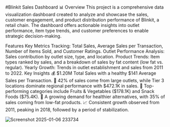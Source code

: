 #Blinkit Sales Dashboard 📊
Overview
This project is a comprehensive data visualization dashboard created to analyze and showcase the sales, customer engagement, and product distribution performance of Blinkit, a retail chain. The dashboard offers actionable insights into outlet performance, item type trends, and customer preferences to enable strategic decision-making.

Features
Key Metrics Tracking: Total Sales, Average Sales per Transaction, Number of Items Sold, and Customer Ratings.
Outlet Performance Analysis: Sales contribution by outlet size, type, and location.
Product Trends: Item types ranked by sales, and a breakdown of sales by fat content (low fat vs. regular).
Yearly Growth: Trends in outlet establishment and sales from 2011 to 2022.
Key Insights
💰 $1.20M Total Sales with a healthy $141 Average Sales per Transaction.
🌟 42% of sales come from large outlets, while Tier 3 locations dominate regional performance with $472.1K in sales.
🥦 Top-performing categories include Fruits & Vegetables ($178.1K) and Snack Foods ($75.4K).
🥛 A growing demand for healthier alternatives, with 35% of sales coming from low-fat products.
📈 Consistent growth observed from 2011, peaking in 2018, followed by a period of stabilization.

![Screenshot 2025-01-06 233734](https://github.com/user-attachments/assets/e5e59d21-1977-411f-8cf5-10b296cb97b9)
